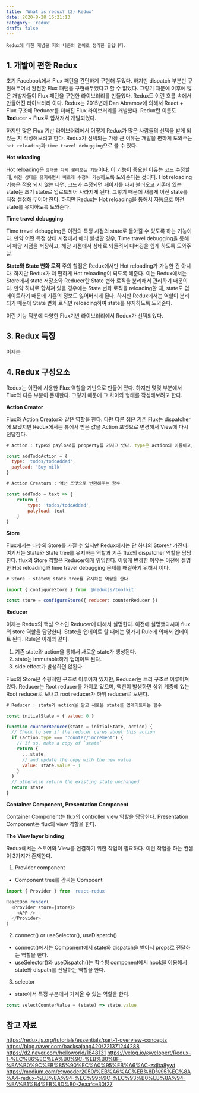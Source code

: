 ```yaml
---
title: 'What is redux? (2) Redux'
date: 2020-8-28 16:21:13
category: 'redux'
draft: false
---
```


```
Redux에 대한 개념을 저의 나름의 언어로 정리한 글입니다.
```

## 1. 개발이 편한 Redux

초기 Facebook에서 Flux 패턴을 간단하게 구현해 두었다. 하지만 dispatch 부분만 구현해두어서 완전한 Flux 패턴을 구현해두었다고 할 수 없었다. 그렇기 때문에 이후에 많은 개발자들이 Flux 패턴을 구현한 라이브러리를 만들었다. Redux도 이런 흐름 속에서 만들어진 라이브러리 이다. Redux는 2015년에 Dan Abramov에 의해서 React + Flux 구조에 Reducer를 더해진 Flux 라이브러리를 개발했다. Redux란 이름도 **Red**ucer + Fl**ux**로 합쳐져서 개발되었다.

하지만 많은 Flux 기반 라이브러리에서 어떻게 Redux가 많은 사람들의 선택을 받게 되었는 지 작성해보려고 한다.
Redux가 선택되는 가장 큰 이유는 개발을 편하게 도와주는 `hot reloading`과 `time travel debugging`으로 볼 수 있다.

**Hot reloading**

Hot reloading은 `상태를 다시 불러오는 기능`이다. 이 기능이 중요한 이유는 코드 수정할 때, `이전 상태를 유지하면서 빠르게 수정이 가능`하도록 도와준다는 것이다. Hot reloading 기능은 적용 되지 않는 다면, 코드가 수정되면 페이지를 다시 불러오고 기존에 있는 state는 초기 state로 업로드되어 사라지게 된다. 그렇기 때문에 새롭게 이전 state를 직접 설정해 두어야 한다. 하지만 Redux는 Hot reloading을 통해서 자동으로 이전 state를 유지하도록 도와준다.

**Time travel debugging**

Time travel debugging은 이전의 특정 시점의 state로 돌아갈 수 있도록 하는 기능이다. 만약 어떤 특정 상태 시점에서 에러 발생할 경우, Time travel debugging을 통해서 해당 시점을 저장하고, 해당 시점에서 상태로 되돌려서 디버깅을 쉽게 하도록 도와주낟.

**State와 State 변화 로직**
주의 할점은 Redux에서만 Hot reloading가 가능한 건 아니다. 하지만 Redux가 더 편하게 Hot reloading이 되도록 해준다. 이는 Redux에서는 Store에서 state 저장소와 Reducer란 State 변화 로직을 분리해서 관리하기 때문이다. 만약 하나로 합쳐져 있을 경우에는 State 변화 로직을 reloading할 때, state도 업데이트하기 때문에 기존의 정보도 잃어버리게 된다. 하지만 Redux에서는 역할이 분리되기 때문에 State 변화 로직만 reloading하여 state를 유지하도록 도와준다.

이런 기능 덕분에 다양한 Flux기반 라이브러리에서 Redux가 선택되었다.

## 3. Redux 특징

이제는

## 4. Redux 구성요소

Redux는 이전에 사용한 Flux 역할을 기반으로 만들어 졌다. 하지만 몇몇 부분에서 Flux와 다른 부분이 존재한다. 그렇기 때문에 그 차이와 형태를 작성해보려고 한다.

**Action Creator**

Flux와 Action Creator와 같은 역할을 한다. 다만 다른 점은 기존 Flux는 dispatcher에 보냈지만 Redux에서는 뷰에서 받은 값을 Action 포맷으로 변경해서 View에 다시 전달한다.

```javascript
# Action : type와 payload를 property를 가지고 있다. type은 action의 이름이고, payload는 action생성에 필요한 데이터이다.

const addTodoAction = {
  type: 'todos/todoAdded',
  payload: 'Buy milk'
}
```

```javascript
# Action Creators : 액션 포맷으로 변환해주는 함수

const addTodo = text => {
    return {
        type: 'todos/todoAdded',
        palyload: text
    }
}
```

**Store**

Flux에서는 다수의 Store를 가질 수 있지만 Redux에서는 단 하나의 Store만 가진다. 여기서는 State와 State tree를 유지하는 역할과 기존 flux의 dispatcher 역할을 담당한다. flux의 Store 역할은 Reducer에게 위임한다. 이렇게 변경한 이유는 이전에 설명한 Hot reloading과 time travel debugging 문제를 해결하기 위해서 이다.

```javascript
# Store : state와 state tree를 유지하는 역할을 한다.

import { configureStore } from '@reduxjs/toolkit'

const store = configureStore({ reducer: counterReducer })
```

**Reducer**

이제는 Redux의 핵심 요소인 Reducer에 대해서 설명한다. 이전에 설명했다시피 flux의 store 역할을 담당한다. State을 업데이트 할 때에는 몇가지 Rule에 의해서 업데이트 된다. Rule은 아래와 같다.

1. 기존 state와 action을 통해서 새로운 state가 생성된다.
2. state는 immutable하게 업데이트 된다.
3. side effect가 발생하면 않된다.

Flux의 Store은 수평적인 구조로 이루어져 있지만, Reducer는 트리 구조로 이루어져 있다. Reducer는 Root reducer를 가지고 있으며, 액션이 발생하면 상위 계층에 있는 Root reducer로 보내고 root reducer가 하위 reducer로 보낸다.

```javascript
# Reducer : state와 action을 받고 새로운 state를 업데이트하는 함수

const initialState = { value: 0 }

function counterReducer(state = initialState, action) {
  // Check to see if the reducer cares about this action
  if (action.type === 'counter/increment') {
    // If so, make a copy of `state`
    return {
      ...state,
      // and update the copy with the new value
      value: state.value + 1
    }
  }
  // otherwise return the existing state unchanged
  return state
}
```

**Container Component, Presentation Component**

Container Component는 flux의 controller view 역할을 담당한다. Presentation Component는 flux의 view 역할을 한다.

**The View layer binding**

Redux에서는 스토어와 View를 연결하기 위한 작업이 필요하다. 이런 작업을 하는 컨셉이 3가지가 존재한다.

1. Provider component

- Component tree를 감싸는 Compoent

```javascript
import { Provider } from 'react-redux'

ReactDom.render(
  <Provider store={store}>
    <APP />
  </Provider>
)
```

2. connect() or useSelector(), useDispatch()

- connect()에서는 Component에서 state와 dispatch을 받아서 props로 전달하는 역할을 한다.
- useSelector()와 useDispatch()는 함수형 component에서 hook을 이용해서 state와 dispath를 전달하는 역할을 한다.

3. selector

- state에서 특정 부분에서 가져올 수 있는 역할을 한다.

```javascript
const selectCounterValue = (state) => state.value
```

## 참고 자료

https://redux.js.org/tutorials/essentials/part-1-overview-concepts
https://blog.naver.com/backsajang420/221371244288
https://d2.naver.com/helloworld/1848131
https://velog.io/@velopert/Redux-1-%EC%86%8C%EA%B0%9C-%EB%B0%8F-%EA%B0%9C%EB%85%90%EC%A0%95%EB%A6%AC-zxjlta8ywt
https://medium.com/@wooder2050/%EB%A6%AC%EB%8D%95%EC%8A%A4-redux-%EB%8A%94-%EC%99%9C-%EC%93%B0%EB%8A%94-%EA%B1%B4%EB%8D%B0-2eaafce30f27
